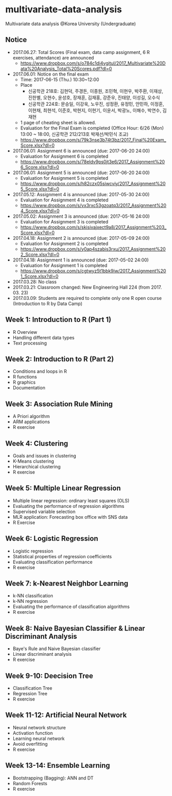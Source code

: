 # multivariate-data-analysis
Multivariate data analysis @Korea University (Undergraduate)

## Notice
* 2017.06.27: Total Scores (Final exam, data camp assignment, 6 R exercises, attendance) are announced
  * https://www.dropbox.com/s/o784c1di4vgitul/2017_Multivariate%20Data%20Analysis_Total%20Scores.pdf?dl=0
* 2017.06.01: Notice on the final exam
  * Time: 2017-06-15 (Thu.) 10:30~12:00
  * Place
    * 신공학관 218호: 김현덕, 주경돈, 이종원, 조민혁, 이현우, 박주환, 이재상, 진한별, 오현수, 윤성호, 장재훈, 김재홍, 강준우, 진태양, 이성길, 오수식
    * 신공학관 224호: 문승일, 이강욱, 노우진, 성정환, 유정민, 안민하, 이정훈, 이현채, 최현석, 이준호, 박현지, 이현기, 이윤서, 박광노, 이해수, 박연수, 김재현
  * 1 page of cheating sheet is allowed.
  * Evaluation for the Final Exam is completed (Office Hour: 6/26 (Mon) 13:00 ~ 18:00, 신공학관 212/213호 박재선/박민식 조교)
  * https://www.dropbox.com/s/79k3nse3b74t3bz/2017_Final%20Exam_Score.xlsx?dl=0
* 2017.06.01: Assignment 6 is announced (due: 2017-06-20 24:00)
  * Evaluation for Assignment 6 is completed
  * https://www.dropbox.com/s/78eldv9ps0jt3e6/2017_Assignment%206_Score.xlsx?dl=0
* 2017.06.01: Assignment 5 is announced (due: 2017-06-20 24:00)
  * Evaluation for Assignment 5 is completed
  * https://www.dropbox.com/s/h82czx05siwcviy/2017_Assignment%205_Score.xlsx?dl=0
* 2017.05.12: Assignment 4 is announced (due: 2017-05-30 24:00)
  * Evaluation for Assignment 4 is completed
  * https://www.dropbox.com/s/vx3rxc53gzoatq3/2017_Assignment%204_Score.xlsx?dl=0
* 2017.05.02: Assignment 3 is announced (due: 2017-05-16 24:00)
  * Evaluation for Assignment 3 is completed
  * https://www.dropbox.com/s/skisivajxect9a8/2017_Assignment%203_Score.xlsx?dl=0
* 2017.04.18: Assignment 2 is announced (due: 2017-05-09 24:00)
  * Evaluation for Assignment 2 is completed
  * https://www.dropbox.com/s/y0ap4szabis3rxu/2017_Assignment%202_Score.xlsx?dl=0
* 2017.04.18: Assignment 1 is announced (due: 2017-05-02 24:00)
  * Evaluation for Assignment 1 is completed
  * https://www.dropbox.com/s/cgtwyz5t1bbk9iw/2017_Assignment%201_Score.xlsx?dl=0
* 2017.03.28: No class
* 2017.03.21: Classroom changed: New Engineering Hall 224 (from 2017. 03. 23)
* 2017.03.09: Students are required to complete only one R open course (Introduction to R by Data Camp) 

## Week 1: Introduction to R (Part 1)
* R Overview
* Handling different data types
* Text processing

## Week 2: Introduction to R (Part 2)
* Conditions and loops in R
* R functions
* R graphics
* Documentation

## Week 3: Association Rule Mining
* A Priori algorithm
* ARM applications
* R exercise

## Week 4: Clustering
* Goals and issues in clustering
* K-Means clustering
* Hierarchical clustering
* R exercise

## Week 5: Multiple Linear Regression
* Multiple linear regression: ordinary least squares (OLS)
* Evaluating the performance of regression algorithms
* Supervised variable selection
* MLR application: Forecasting box office with SNS data
* R Exercise

## Week 6: Logistic Regression
* Logistic regression
* Statistical properties of regression coefficients
* Evaluating classification performance
* R exercise

## Week 7: k-Nearest Neighbor Learning
* k-NN classification
* k-NN regression
* Evaluating the performance of classification algorithms
* R exercise

## Week 8: Naive Bayesian Classifier & Linear Discriminant Analysis
* Baye's Rule and Naive Bayesian classifier
* Linear discriminant analysis
* R exercise

## Week 9-10: Deecision Tree
* Classification Tree
* Regression Tree
* R exercise

## Week 11-12: Artificial Neural Network
* Neural network structure
* Activation function
* Learning neural network
* Avoid overfitting
* R exercise

## Week 13-14: Ensemble Learning
* Bootstrapping (Bagging): ANN and DT
* Random Forests
* R exercise
